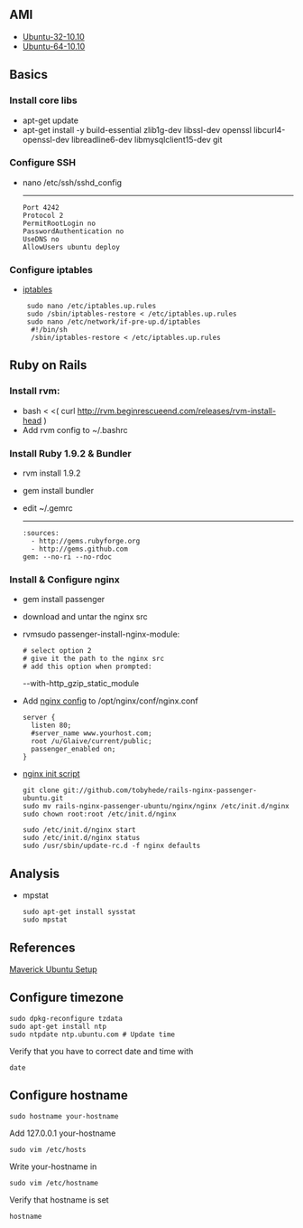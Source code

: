 AMI
------------

* [Ubuntu-32-10.10](http://aws.amazon.com/amis/4349)
* [Ubuntu-64-10.10](http://aws.amazon.com/amis/4350)


Basics
------------

### Install core libs

* apt-get update
* apt-get install -y build-essential zlib1g-dev libssl-dev openssl libcurl4-openssl-dev libreadline6-dev libmysqlclient15-dev git

### Configure SSH

* nano /etc/ssh/sshd_config

    ---
      Port 4242
      Protocol 2
      PermitRootLogin no
      PasswordAuthentication no
      UseDNS no
      AllowUsers ubuntu deploy



### Configure iptables

* [iptables](https://gist.github.com/3365ce0aa5b1bcd694a0)

       sudo nano /etc/iptables.up.rules
       sudo /sbin/iptables-restore < /etc/iptables.up.rules
       sudo nano /etc/network/if-pre-up.d/iptables
        #!/bin/sh
        /sbin/iptables-restore < /etc/iptables.up.rules        
     



Ruby on Rails
------------

### Install rvm:

* bash < <( curl http://rvm.beginrescueend.com/releases/rvm-install-head )
* Add rvm config to ~/.bashrc


### Install Ruby 1.9.2 & Bundler

* rvm install 1.9.2
* gem install bundler
* edit ~/.gemrc

    ---
      :sources:
        - http://gems.rubyforge.org
        - http://gems.github.com
      gem: --no-ri --no-rdoc



### Install & Configure nginx

* gem install passenger
* download and untar the nginx src
* rvmsudo passenger-install-nginx-module:

      # select option 2
      # give it the path to the nginx src
      # add this option when prompted:
     --with-http_gzip_static_module

* Add [nginx config](https://gist.github.com/16e8143b5d0a849b58cb) to /opt/nginx/conf/nginx.conf

      server {
        listen 80;
        #server_name www.yourhost.com;
        root /u/Glaive/current/public;                                       
        passenger_enabled on;
      }

* [nginx init script](https://github.com/tobyhede/rails-nginx-passenger-ubuntu/raw/master/nginx/nginxt)

      git clone git://github.com/tobyhede/rails-nginx-passenger-ubuntu.git
      sudo mv rails-nginx-passenger-ubuntu/nginx/nginx /etc/init.d/nginx
      sudo chown root:root /etc/init.d/nginx
    
      sudo /etc/init.d/nginx start
      sudo /etc/init.d/nginx status
      sudo /usr/sbin/update-rc.d -f nginx defaults
    

Analysis
------------

* mpstat 

      sudo apt-get install sysstat
      sudo mpstat



References
-----------
[Maverick Ubuntu Setup](http://articles.slicehost.com/2010/10/18/ubuntu-maverick-setup-part-1)







Configure timezone
-------------------

    sudo dpkg-reconfigure tzdata
    sudo apt-get install ntp
    sudo ntpdate ntp.ubuntu.com # Update time
    
Verify that you have to correct date and time with

    date

Configure hostname
-------------------

    sudo hostname your-hostname

Add 127.0.0.1 your-hostname

    sudo vim /etc/hosts
    
Write your-hostname in 
    
    sudo vim /etc/hostname
    
Verify that hostname is set
    
    hostname

